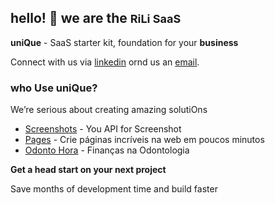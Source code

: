 ## hello! 👋 we are the <strong style='font-size:18px'>RiLi SaaS</strong>
  
**uniQue** - SaaS starter kit, foundation for your **business**

Connect with us via <a href="https://www.linkedin.com/company/rilisaas/" target="_blank">linkedin</a> ornd us an [email](mailto:team0rili.be).
  
### who Use uniQue?
  
We’re serious about creating amazing solutiOns
  
<!-- 
- <a href="http://proxyon.click/" target="_blank">Proxy</a> - all roads, One place 
- <a href="https://formson.click/" target="_blank">Foms</a> - powerful forms Anywhere
- <a href="https://campaignson.click/" target="_blank">Campaigns</a> - turn Leads into new Customers
- <a href="https://go2work.click/" target="_blank">Workspace</a> - simple, how Everything should be
-->
- <a href="https://screenshotson.click/" target="_blank">Screenshots</a> - You API for Screenshot
- <a href="https://pageson.click/" target="_blank">Pages</a> - Crie páginas incríveis na web em poucos minutos
- <a href="https://odontohora.com.br/" target="_blank">Odonto Hora</a> - Finanças na Odontologia


**Get a head start on your next project**

Save months of development time and build faster

